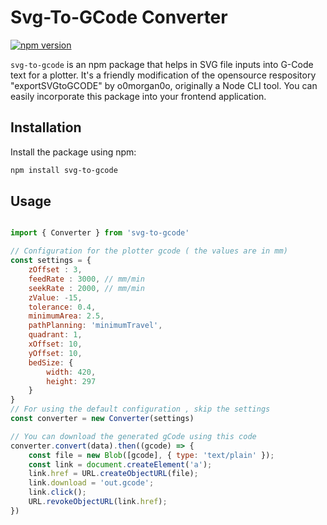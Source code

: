 # Svg-To-GCode Converter

[![npm version](https://badge.fury.io/js/svg-to-gcode.svg)](https://badge.fury.io/js/svg-to-gcode)

`svg-to-gcode` is an npm package that helps in SVG file inputs into G-Code text for a plotter. It's a friendly modification of the opensource respository "exportSVGtoGCODE" by o0morgan0o, originally a Node CLI tool. You can easily incorporate this package into your frontend application.

## Installation

Install the package using npm:

```bash
npm install svg-to-gcode
```
<!-- Or, use a script tag :
```javascript
<script src="https://unpkg.com/svg-to-gcode@^1.0.0/dist/svg-to-gcode.js"></script>

<script>
    // Configuration for the plotter gcode ( the values are in mm)
    const settings = {
        zOffset : 3, 
        feedRate : 3000,
        seekRate : 2000,
        zValue: -15,
        tolerance: 0.1,
        minimumArea: 2.5,
        ignoreNegative: true,
        pathPlanning: 'minimumTravel', // Options are 'sortByArea' and 'minmumTravel'
        bedSize: {
            width: 420,
            height: 297
        }
    }
    // For using the default configuration , skip the settings
    const converter = SvgToGcode(settings)
    converter.convert(svgString).then((gcode) => {
        // Manipulate the recieved gcode
        console.log(gcode)
    })
</script>

``` -->
## Usage
```javascript

import { Converter } from 'svg-to-gcode'

// Configuration for the plotter gcode ( the values are in mm)
const settings = {
    zOffset : 3, 
    feedRate : 3000, // mm/min
    seekRate : 2000, // mm/min
    zValue: -15,
    tolerance: 0.4,
    minimumArea: 2.5,
    pathPlanning: 'minimumTravel',
    quadrant: 1,
    xOffset: 10,
    yOffset: 10,
    bedSize: {
        width: 420,
        height: 297
    }
}
// For using the default configuration , skip the settings
const converter = new Converter(settings)

// You can download the generated gCode using this code
converter.convert(data).then((gcode) => {
    const file = new Blob([gcode], { type: 'text/plain' });
    const link = document.createElement('a');
    link.href = URL.createObjectURL(file);
    link.download = 'out.gcode';
    link.click();
    URL.revokeObjectURL(link.href);
})
```